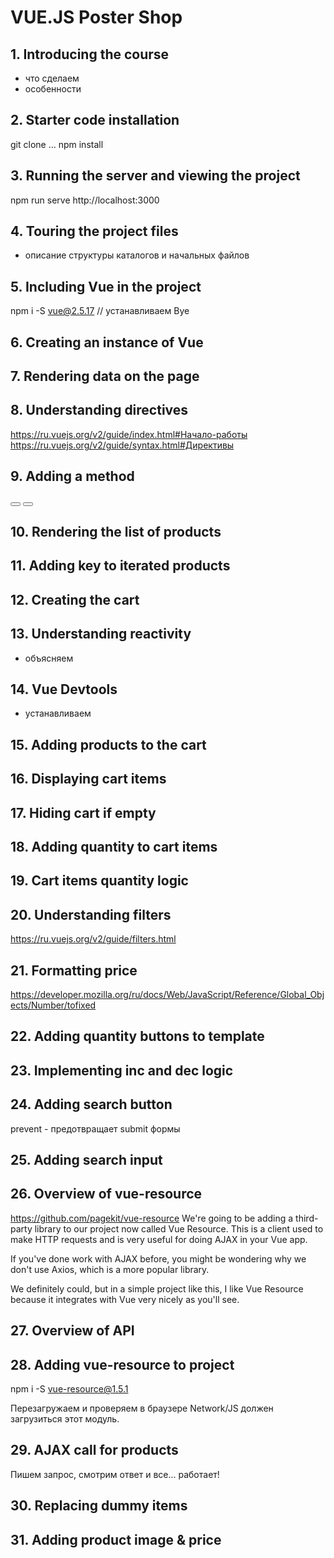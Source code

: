 # VUE.JS Poster Shop

## 1. Introducing the course
- что сделаем
- особенности

## 2. Starter code installation

git clone ...
npm install

## 3. Running the server and viewing the project

npm run serve
http://localhost:3000

## 4. Touring the project files
- описание структуры каталогов и начальных файлов

## 5. Including Vue in the project
npm i -S vue@2.5.17 // устанавливаем Вуе
<script type="text/javascript" src="node_modules/vue/dist/vue.js"></script>

## 6. Creating an instance of Vue

## 7. Rendering data on the page


## 8. Understanding directives
https://ru.vuejs.org/v2/guide/index.html#Начало-работы
https://ru.vuejs.org/v2/guide/syntax.html#Директивы

## 9. Adding a method
<button v-on:click="total += 10"></button>
<button v-on:click="addToCart"></button>

## 10. Rendering the list of products

## 11. Adding key to iterated products

## 12. Creating the cart

## 13. Understanding reactivity
- объясняем

## 14. Vue Devtools
- устанавливаем

## 15. Adding products to the cart

## 16. Displaying cart items

## 17. Hiding cart if empty

## 18. Adding quantity to cart items

## 19. Cart items quantity logic

## 20. Understanding filters
https://ru.vuejs.org/v2/guide/filters.html

## 21. Formatting price
https://developer.mozilla.org/ru/docs/Web/JavaScript/Reference/Global_Objects/Number/tofixed

## 22. Adding quantity buttons to template

## 23. Implementing inc and dec logic

## 24. Adding search button
<form class="search-bar" v-on:submit.prevent="onSubmit()">
prevent - предотвращает submit формы

## 25. Adding search input

## 26. Overview of vue-resource
https://github.com/pagekit/vue-resource
We're going to be adding a third-party library to our project now called Vue Resource. This is a client used to make HTTP requests and is very useful for doing AJAX in your Vue app.

If you've done work with AJAX before, you might be wondering why we don't use Axios, which is a more popular library.

We definitely could, but in a simple project like this, I like Vue Resource because it integrates with Vue very nicely as you'll see.

## 27. Overview of API

## 28. Adding vue-resource to project
npm i -S vue-resource@1.5.1
<script type="text/javascript" src="node_modules/vue-resource/dist/vue-resource.js"></script>
Перезагружаем и проверяем в браузере Network/JS должен загрузиться этот модуль.

## 29. AJAX call for products
Пишем запрос, смотрим ответ и все... работает!

## 30. Replacing dummy items

## 31. Adding product image & price

##
##
##
##
##
##
##
